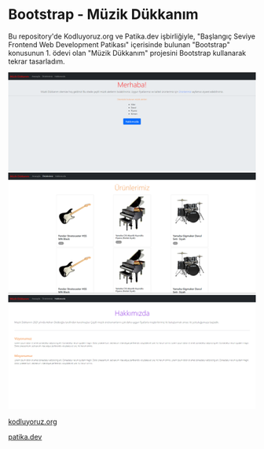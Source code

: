 # Bootstrap - Müzik Dükkanım
Bu repository'de Kodluyoruz.org ve Patika.dev işbirliğiyle, "Başlangıç Seviye Frontend Web Development Patikası" içerisinde bulunan 
"Bootstrap" konusunun 1. ödevi olan "Müzik Dükkanım" projesini Bootstrap kullanarak tekrar tasarladım.

![alt text](https://github.com/Axlope/bootstrap-web-page/blob/master/preview/bs-1.png)
![alt text](https://github.com/Axlope/bootstrap-web-page/blob/master/preview/bs-2.png)
![alt text](https://github.com/Axlope/bootstrap-web-page/blob/master/preview/bs-3.png)

<p><a href="https://kodluyoruz.org/">kodluyoruz.org</a><p>
<p><a href="https://www.patika.dev/">patika.dev</a><p>
